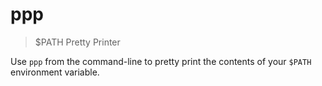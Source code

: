 # ppp

> $PATH Pretty Printer

Use `ppp` from the command-line to pretty print the contents of your `$PATH`
environment variable.
